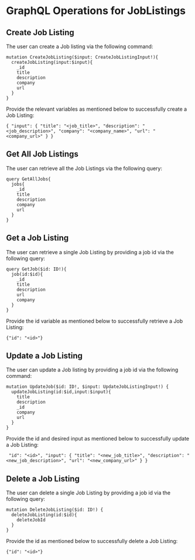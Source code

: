 # GraphQL Operations for JobListings

## Create Job Listing

The user can create a Job listing via the following command:
```
mutation CreateJobListing($input: CreateJobListingInput!){ 
  createJobListing(input:$input){ 
    _id 
    title 
    description 
    company 
    url 
  } 
}
```
Provide the relevant variables as mentioned below to successfully create a Job Listing:

`{ "input": { "title": "<job_title>", "description": "<job_description>", "company": "<company_name>", "url": "<company_url>" } }`


## Get All Job Listings

The user can retrieve all the Job Listings via the following query:
```
query GetAllJobs{ 
  jobs{ 
    _id 
    title 
    description 
    company 
    url 
  } 
}
```

## Get a Job Listing

The user can retrieve a single Job Listing by providing a job id via the following query:
```
query GetJob($id: ID!){ 
  job(id:$id){ 
    _id 
    title 
    description 
    url 
    company 
  } 
}
```
Provide the id variable as mentioned below to successfully retrieve a Job Listing:

`{"id": "<id>"}`

## Update a Job Listing

The user can update a Job listing by providing a job id via the following command:
```
mutation UpdateJob($id: ID!, $input: UpdateJobListingInput!) { 
  updateJobListing(id:$id,input:$input){ 
    title 
    description 
    _id 
    company 
    url 
  } 
}
```
Provide the id and desired input as mentioned below to successfully update a Job Listing:

` "id": "<id>", "input": { "title": "<new_job_title>", "description": "<new_job_description>", "url": "<new_company_url>" } }`

## Delete a Job Listing

The user can delete a single Job Listing by providing a job id via the following query:
```
mutation DeleteJobListing($id: ID!) { 
  deleteJobListing(id:$id){ 
    deleteJobId 
  } 
}
```

Provide the id as mentioned below to successfully delete a Job Listing:

`{"id": "<id>"}`